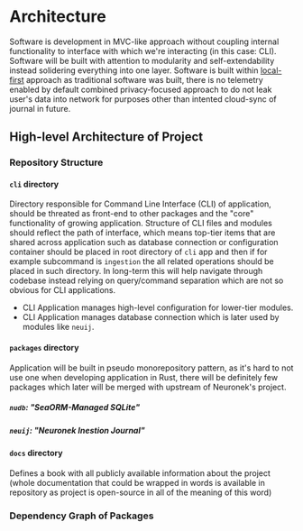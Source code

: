 # Architecture

Software is development in MVC-like approach without coupling internal functionality to interface with which we're interacting (in this case: CLI). Software will be built with attention to modularity and self-extendability instead solidering everything into one layer. Software is built within [local-first]() approach as traditional software was built, there is no telemetry enabled by default combined privacy-focused approach to do not leak user's data into network for purposes other than intented cloud-sync of journal in future.

## High-level Architecture of Project

### Repository Structure

#### `cli` directory

Directory responsible for Command Line Interface (CLI) of application, should be threated as front-end to other packages and the "core" functionality of growing application. Structure of CLI files and modules should reflect the path of interface, which means top-tier items that are shared across application such as database connection or configuration container should be placed in root directory of `cli` app and then if for example subcommand is `ingestion` the all related operations should be placed in such directory. In long-term this will help navigate through codebase instead relying on query/command separation which are not so obvious for CLI applications.

- CLI Application manages high-level configuration for lower-tier modules.
- CLI Application manages database connection which is later used by modules like `neuij`.


#### `packages` directory

Application will be built in pseudo monorepository pattern, as it's hard to not use one when developing application in Rust, there will be definitely few packages which later will be merged with upstream of Neuronek's project.

##### `nudb`: "SeaORM-Managed SQLite"

##### `neuij`: "Neuronek Inestion Journal"

#### `docs` directory

Defines a book with all publicly available information about the project (whole documentation that could be wrapped in words is available in repository as project is open-source in all of the meaning of this word)

### Dependency Graph of Packages

